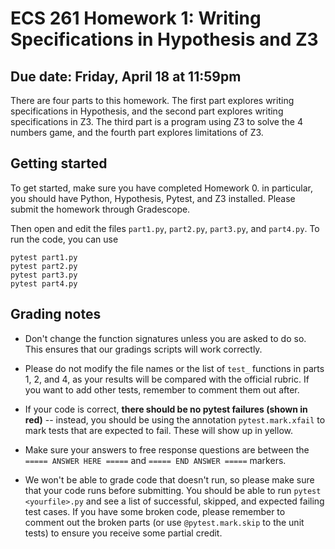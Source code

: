 # ECS 261 Homework 1: Writing Specifications in Hypothesis and Z3

## Due date: Friday, April 18 at 11:59pm

There are four parts to this homework. The first part explores writing specifications in Hypothesis, and the second part explores writing specifications in Z3. The third part is a program using Z3 to solve the 4 numbers game, and the fourth part explores limitations of Z3.

## Getting started

To get started, make sure you have completed Homework 0.
in particular, you should have Python, Hypothesis, Pytest, and Z3 installed.
Please submit the homework through Gradescope.

Then open and edit the files `part1.py`, `part2.py`, `part3.py`, and `part4.py`.
To run the code, you can use
```shell
pytest part1.py
pytest part2.py
pytest part3.py
pytest part4.py
```

## Grading notes

- Don't change the function signatures unless you are asked to do so. This ensures that our gradings scripts will work correctly.

- Please do not modify the file names or the list of `test_` functions in parts 1, 2, and 4, as your results will be compared with the official rubric. If you want to add other tests, remember to comment them out after.

- If your code is correct, **there should be no pytest failures (shown in red)** -- instead, you should be using the annotation `pytest.mark.xfail` to mark tests that are expected to fail. These will show up in yellow.

- Make sure your answers to free response questions are between the `===== ANSWER HERE =====` and `===== END ANSWER =====` markers.

- We won't be able to grade code that doesn't run, so please make sure that your code runs before submitting. You should be able to run `pytest <yourfile>.py` and see a list of successful, skipped, and expected failing test cases. If you have some broken code, please remember to comment out the broken parts (or use `@pytest.mark.skip` to the unit tests) to ensure you receive some partial credit.
